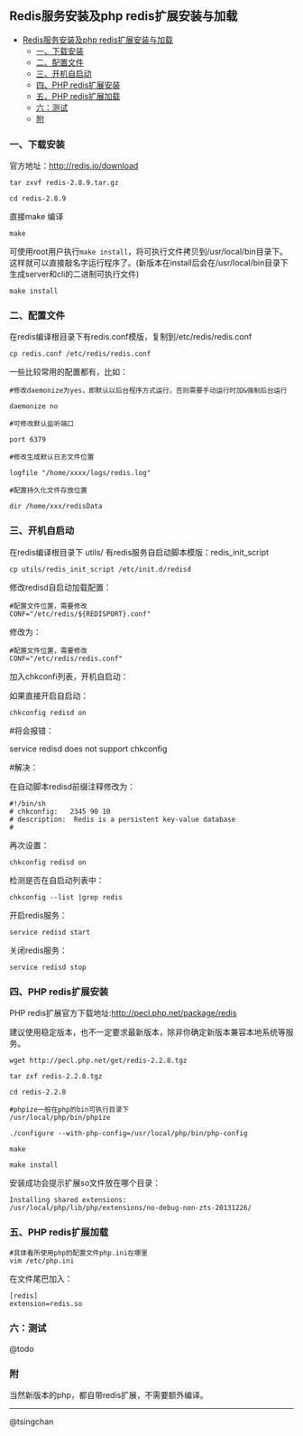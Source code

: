 ## Redis服务安装及php redis扩展安装与加载



- [Redis服务安装及php redis扩展安装与加载](#redis服务安装及php-redis扩展安装与加载)
    - [一、下载安装](#一下载安装)
    - [二、配置文件](#二配置文件)
    - [三、开机自启动](#三开机自启动)
    - [四、PHP redis扩展安装](#四php-redis扩展安装)
    - [五、PHP redis扩展加载](#五php-redis扩展加载)
    - [六：测试](#六测试)
    - [附](#附)



### 一、下载安装
官方地址：http://redis.io/download

	tar zxvf redis-2.8.9.tar.gz
	
	cd redis-2.8.9

直接make 编译

	make

可使用root用户执行`make install`，将可执行文件拷贝到/usr/local/bin目录下。这样就可以直接敲名字运行程序了。(新版本在install后会在/usr/local/bin目录下生成server和cli的二进制可执行文件)

	make install

### 二、配置文件

在redis编译根目录下有redis.conf模版，复制到/etc/redis/redis.conf


	cp redis.conf /etc/redis/redis.conf

一些比较常用的配置都有，比如：

    #修改daemonize为yes，即默认以后台程序方式运行，否则需要手动运行时加&强制后台运行
    
    daemonize no
    
    #可修改默认监听端口
    
    port 6379
    
    #修改生成默认日志文件位置
    
    logfile "/home/xxxx/logs/redis.log"
    
    #配置持久化文件存放位置
    
    dir /home/xxx/redisData

### 三、开机自启动

在redis编译根目录下 utils/ 有redis服务自启动脚本模版：redis_init_script

	cp utils/redis_init_script /etc/init.d/redisd

修改redisd自启动加载配置：

	#配置文件位置，需要修改
	CONF="/etc/redis/${REDISPORT}.conf"

修改为：

	#配置文件位置，需要修改
	CONF="/etc/redis/redis.conf"


加入chkconfi列表，开机自启动：

如果直接开启自启动： 
	
	chkconfig redisd on

\#将会报错：

service redisd does not support chkconfig 

\#解决：

在自动脚本redisd前缀注释修改为：

	#!/bin/sh
	# chkconfig:   2345 90 10
	# description:  Redis is a persistent key-value database
	#

再次设置：
	
	chkconfig redisd on

检测是否在自启动列表中：

	chkconfig --list |grep redis

开启redis服务：
	
	service redisd start

关闭redis服务：
		
	service redisd stop


### 四、PHP redis扩展安装

PHP redis扩展官方下载地址:http://pecl.php.net/package/redis

建议使用稳定版本，也不一定要求最新版本，除非你确定新版本兼容本地系统等服务。

	wget http://pecl.php.net/get/redis-2.2.8.tgz

	tar zxf redis-2.2.8.tgz

	cd redis-2.2.8

	#phpize一般在php的bin可执行目录下
	/usr/local/php/bin/phpize
	
	./configure --with-php-config=/usr/local/php/bin/php-config
	
	make 
	
	make install

安装成功会提示扩展so文件放在哪个目录：

	Installing shared extensions:     /usr/local/php/lib/php/extensions/no-debug-non-zts-20131226/


### 五、PHP redis扩展加载

	#具体看所使用php的配置文件php.ini在哪里
	vim /etc/php.ini

在文件尾巴加入：

	[redis]
	extension=redis.so

### 六：测试
@todo

### 附
当然新版本的php，都自带redis扩展，不需要额外编译。

----
@tsingchan



